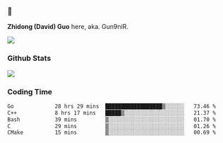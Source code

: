 ### 👋 

**Zhidong (David) Guo** here, aka. Gun9niR.

![](https://komarev.com/ghpvc/?username=Gun9niR&label=Total+Views)

### Github Stats

<img src="https://github-readme-stats.vercel.app/api?username=Gun9niR&count_private=true&show_icons=true&theme=vue-dark&hide_title=true">

### Coding Time

<!--START_SECTION:waka-->

```txt
Go             28 hrs 29 mins  ██████████████████▒░░░░░░   73.46 %
C++            8 hrs 17 mins   █████▒░░░░░░░░░░░░░░░░░░░   21.37 %
Bash           39 mins         ▒░░░░░░░░░░░░░░░░░░░░░░░░   01.70 %
C              29 mins         ▒░░░░░░░░░░░░░░░░░░░░░░░░   01.26 %
CMake          15 mins         ▒░░░░░░░░░░░░░░░░░░░░░░░░   00.69 %
```

<!--END_SECTION:waka-->
